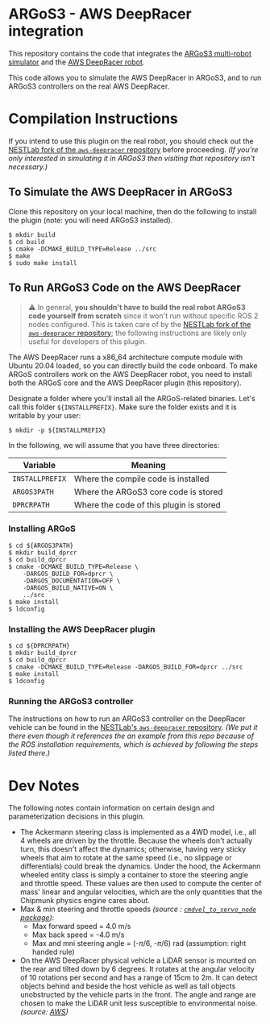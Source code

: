 # ARGoS3 - AWS DeepRacer integration #

This repository contains the code that integrates the [ARGoS3 multi-robot simulator](http://www.argos-sim.info) and the [AWS DeepRacer robot](https://aws.amazon.com/deepracer/).

This code allows you to simulate the AWS DeepRacer in ARGoS3, and to run ARGoS3 controllers on the real AWS DeepRacer.

# Compilation Instructions #
If you intend to use this plugin on the real robot, you should check out the [NESTLab fork of the `aws-deepracer` repository](https://github.com/NESTLab/aws-deepracer) before proceeding. *(If you're only interested in simulating it in ARGoS3 then visiting that repository isn't necessary.)*

## To Simulate the AWS DeepRacer in ARGoS3 ##
Clone this repository on your local machine, then do the following to install the plugin (note: you will need ARGoS3 installed).

    $ mkdir build
    $ cd build
    $ cmake -DCMAKE_BUILD_TYPE=Release ../src
    $ make
    $ sudo make install
    
## To Run ARGoS3 Code on the AWS DeepRacer ##
>:warning: In general, **you shouldn't have to build the real robot ARGoS3 code yourself from scratch** since it won't run without specific ROS 2 nodes configured. This is taken care of by the [NESTLab fork of the `aws-deepracer` repository](https://github.com/NESTLab/aws-deepracer); the following instructions are likely only useful for developers of this plugin.

The AWS DeepRacer runs a x86_64 architecture compute module with Ubuntu 20.04 loaded, so you can directly build the code onboard. To make ARGoS controllers work on the AWS DeepRacer robot, you need to install both the ARGoS core and the AWS DeepRacer plugin (this repository).

Designate a folder where you'll install all the ARGoS-related binaries. Let's call this folder `${INSTALLPREFIX}`. Make sure the folder exists and it is writable by your user:

    $ mkdir -p ${INSTALLPREFIX}

 In the following, we will assume that you have three directories:

| Variable        | Meaning                                     |
|-----------------|---------------------------------------------|
| `INSTALLPREFIX` | Where the compile code is installed         |
| `ARGOS3PATH`    | Where the ARGoS3 core code is stored        |
| `DPRCRPATH`     | Where the code of this plugin is stored     |

### Installing ARGoS ###

    $ cd ${ARGOS3PATH}
    $ mkdir build_dprcr
    $ cd build_dprcr
    $ cmake -DCMAKE_BUILD_TYPE=Release \
        -DARGOS_BUILD_FOR=dprcr \
        -DARGOS_DOCUMENTATION=OFF \
        -DARGOS_BUILD_NATIVE=ON \
        ../src
    $ make install
    $ ldconfig

### Installing the AWS DeepRacer plugin ###

    $ cd ${DPRCRPATH}
    $ mkdir build_dprcr
    $ cd build_dprcr
    $ cmake -DCMAKE_BUILD_TYPE=Release -DARGOS_BUILD_FOR=dprcr ../src
    $ make install
    $ ldconfig

### Running the ARGoS3 controller ###
The instructions on how to run an ARGoS3 controller on the DeepRacer vehicle can be found in the [NESTLab's `aws-deepracer` repository](https://github.com/NESTLab/aws-deepracer/blob/69d831e5077f6dbc4a0d5f7f94893aa92624b4f5/README.md#running-the-aws-deepracer-using-argos-controllers). _(We put it there even though it references the an example from this repo because of the ROS installation requirements, which is achieved by following the steps listed there.)_

# Dev Notes #
The following notes contain information on certain design and parameterization decisions in this plugin.

- The Ackermann steering class is implemented as a 4WD model, i.e., all 4 wheels are driven by the throttle. Because the wheels don't actually turn, this doesn't affect the dynamics; otherwise, having very sticky wheels that aim to rotate at the same speed (i.e., no slippage or differentials) could break the dynamics. Under the hood, the Ackermann wheeled entity class is simply a container to store the steering angle and throttle speed. These values are then used to compute the center of mass' linear and angular velocities, which are the only quantities that the Chipmunk physics engine cares about.
- Max & min steering and throttle speeds *(source : [`cmdvel_to_servo_node` package](https://github.com/aws-deepracer/aws-deepracer/tree/main/deepracer_nodes/cmdvel_to_servo_pkg))*:
    - Max forward speed = 4.0 m/s
    - Max back speed = -4.0 m/s
    - Max and mni steering angle = (-$\pi$/6, -$\pi$/6) rad (assumption: right handed rule)
- On the AWS DeepRacer physical vehicle a LiDAR sensor is mounted on the rear and tilted down by 6 degrees. It rotates at the angular velocity of 10 rotations per second and has a range of 15cm to 2m. It can detect objects behind and beside the host vehicle as well as tall objects unobstructed by the vehicle parts in the front. The angle and range are chosen to make the LiDAR unit less susceptible to environmental noise. *(source: [AWS](https://docs.aws.amazon.com/deepracer/latest/developerguide/deepracer-choose-race-type.html))*
